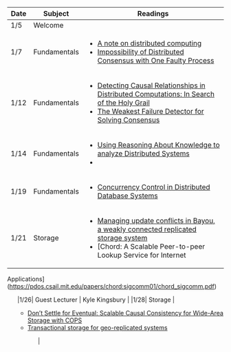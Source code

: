 | Date | Subject | Readings |
|------|-----|------|
|1/5 | Welcome | |
| 1/7 | Fundamentals |<ul><li> [A note on distributed computing](http://theory.stanford.edu/people/jcm/cs358-96/spring-os.ps) </li> <li> [Impossibility of Distributed Consensus with One Faulty Process](https://groups.csail.mit.edu/tds/papers/Lynch/jacm85.pdf)</li></ul>|
|1/12 | Fundamentals |<ul><li>[Detecting Causal Relationships in Distributed Computations: In Search of the Holy Grail](https://www.vs.inf.ethz.ch/publ/papers/holygrail.pdf)</li><li>[The Weakest Failure Detector for Solving Consensus](http://www.cs.utexas.edu/~lorenzo/corsi/cs380d/papers/p685-chandra.pdf)</li></ul> |
|1/14| Fundamentals | <ul><li>[Using Reasoning About Knowledge to analyze Distributed Systems](https://www.cs.cornell.edu/home/halpern/papers/UsingRAK.pdf)</li><li></li><ul> |
|1/19| Fundamentals | <ul><li>[Concurrency Control in Distributed Database Systems](https://www.cs.berkeley.edu/~brewer/cs262/concurrency-distributed-databases.pdf)</li><ul> | 
|1/21| Storage | <ul><li>[Managing update conflicts in Bayou, a weakly connected replicated storage system](http://zoo.cs.yale.edu/classes/cs422/2013/bib/terry95managing.pdf)</li><li>[Chord: A Scalable Peer-to-peer Lookup Service for Internet
Applications](https://pdos.csail.mit.edu/papers/chord:sigcomm01/chord_sigcomm.pdf)</li><ul>
|1/26| Guest Lecturer | Kyle Kingsbury | 
|1/28| Storage | <ul><li>[Don’t Settle for Eventual: Scalable Causal Consistency for Wide-Area Storage with COPS](https://www.cs.cmu.edu/~dga/papers/cops-sosp2011.pdf)</li><li>[Transactional storage for geo-replicated systems](http://news.cs.nyu.edu/~jinyang/pub/walter-sosp11.pdf)</li><ul>|

